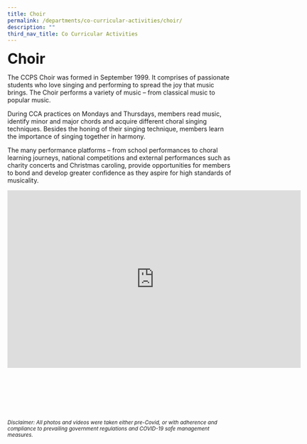 ```yaml
---
title: Choir
permalink: /departments/co-curricular-activities/choir/
description: ""
third_nav_title: Co Curricular Activities
---
```

<b><font size="6">Choir</font></b>

The CCPS Choir was formed in September 1999. It comprises of passionate students who love singing and performing to spread the joy that music brings. The Choir performs a variety of music – from classical music to popular music.  
  
During CCA practices on Mondays and Thursdays, members read music, identify minor and major chords and acquire different choral singing techniques. Besides the honing of their singing technique, members learn the importance of singing together in harmony.  
  
The many performance platforms – from school performances to choral learning journeys, national competitions and external performances such as charity concerts and Christmas caroling, provide opportunities for members to bond and develop greater confidence as they aspire for high standards of musicality.

<center>
	
<iframe allowfullscreen="true" height="400" width="660" frameborder="0" src="https://docs.google.com/presentation/d/e/2PACX-1vTGTog2nTsoJGHsKpbQ8yqfU-_BD50L3c9xE2eL-IoE5V94WokJg26zW4I9p8insTF3bBjsXRcJm_FA/embed?start=true&amp;loop=true&amp;delayms=5000"></iframe>

</center>

<br><br><br><br><br><br>
<sup>_Disclaimer: All photos and videos were taken either pre-Covid, or with adherence and compliance to prevailing government regulations and COVID-19 safe management measures._</sup>
